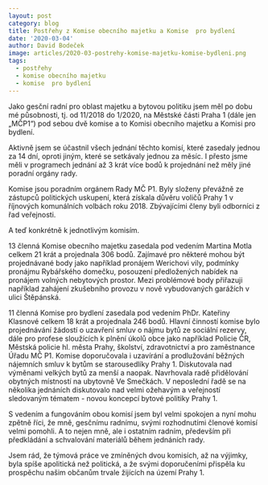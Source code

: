 ```yaml
---
layout: post
category: blog
title: Postřehy z Komise obecního majetku a Komise  pro bydlení
date: '2020-03-04'
author: David Bodeček
image: articles/2020-03-postrehy-komise-majetku-komise-bydleni.png
tags:
  - postřehy
  - komise obecního majetku
  - komise  pro bydlení
---
```

Jako gesční radní pro oblast majetku a bytovou politiku jsem měl po dobu mé působnosti, tj. od 11/2018 do 1/2020, na Městské části Praha 1 (dále jen „MČP1“) pod sebou dvě komise a to Komisi obecního majetku a Komisi pro bydlení.

Aktivně jsem se účastnil všech jednání těchto komisí, které zasedaly jednou za 14 dní, oproti jiným, které se setkávaly jednou za měsíc. I přesto jsme měli v programech jednání až 3 krát více bodů k projednání než měly jiné poradní orgány rady.

Komise jsou poradním orgánem Rady MČ P1. Byly složeny převážně ze zástupců politických uskupení, která získala důvěru voličů Prahy 1 v říjnových komunálních volbách roku 2018. Zbývajícími členy byli odborníci z řad veřejnosti.

A teď konkrétně k jednotlivým komisím.

13 členná Komise obecního majetku zasedala pod vedením Martina Motla celkem 21 krát a projednala 306 bodů. Zajímavé pro některé mohou být projednávané body jako například pronájem Werichovi vily, podmínky pronájmu Rybářského domečku, posouzení předložených nabídek na pronájem volných nebytových prostor. Mezi problémové body přiřazuji například zahájení zkušebního provozu v nově vybudovaných garážích v ulici Štěpánská.

11 členná Komise pro bydlení zasedala pod vedením PhDr. Kateřiny Klasnové celkem 18 krát a projednala 246 bodů. Hlavní činností komise bylo projednávání žádostí o uzavření smluv o nájmu bytů ze sociální rezervy, dále pro profese sloužících k plnění úkolů obce jako například Policie ČR, Městská policie hl. města Prahy, školství, zdravotnictví a pro zaměstnance Úřadu MČ P1. Komise doporučovala i uzavírání a prodlužování běžných nájemních smluv k bytům se starousedlíky Prahy 1. Diskutovala nad výměnami velkých bytů za menší a naopak. Navrhovala radě přidělování obytných místností na ubytovně Ve Smečkách. V neposlední řadě se na několika jednáních diskutovalo nad velmi ožehavým a veřejností sledovaným tématem - novou koncepcí bytové politiky Prahy 1.

S vedením a fungováním obou komisí jsem byl velmi spokojen a nyní mohu zpětně říci, že mně, gesčnímu radnímu, svými rozhodnutími členové komisí velmi pomohli. A to nejen mně, ale i ostatním radním, především při předkládání a schvalování materiálů během jednáních rady.

Jsem rád, že týmová práce ve zmíněných dvou komisích, až na výjimky, byla spíše apolitická než politická, a že svými doporučeními přispěla ku prospěchu našim občanům trvale žijících na území Prahy 1.
